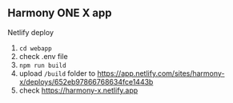 ## Harmony ONE X app

Netlify deploy
1) `cd webapp`
2) check .env file
3) `npm run build`
4) upload `/build` folder to
   https://app.netlify.com/sites/harmony-x/deploys/652eb97866768634fce1443b
5) check https://harmony-x.netlify.app
